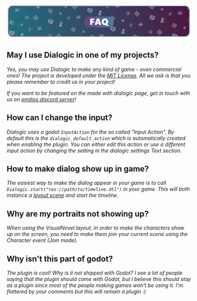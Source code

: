 ![header_faq](/media/header_faq.png)

## May I use Dialogic in one of my projects?

*Yes, you may use Dialogic to make any kind of game - even commercial ones!
The project is developed under the [MIT License](https://github.com/coppolaemilio/dialogic/blob/master/LICENSE). All we ask is that you please remember to credit us in your project!*

*If you want to be featured on the made with dialogic page, get in touch with us on [emilios discord server](https://discord.gg/2hHQzkf2pX)!*

## How can I change the input?

*Dialogic uses a godot `InputAction` for the so called "Input Action". By default this is the `dialogic_default_action` which is automatically created when enabling the plugin. You can either edit this action or use a different input action by changing the setting in the dialogic settings Text section.*

## How to make dialog show up in game?

*The easiest way to make the dialog appear in your game is to call `Dialogic.start("res://path/to/timeline.dtl")` in your game. This will both instance a [layout scene](../Documentation/Styles_&_Layouts.md) and start the timeline.*

## Why are my portraits not showing up?

*When using the VisualNovel layout, in order to make the characters show up on the screen, you need to make them join your current scene using the Character event (Join mode).*

## Why isn't this part of godot?

*The plugin is cool! Why is it not shipped with Godot? I see a lot of people saying that the plugin should come with Godot, but I believe this should stay as a plugin since most of the people making games won't be using it. I'm flattered by your comments but this will remain a plugin :)*


